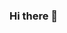 ### Hi there 👋

<!--
**real99riddhi/real99riddhi** is a ✨ _special_ ✨ repository because its `README.md` (this file) appears on your GitHub profile.

- 🔭 I’m currently working on  Python programming and Generative AI
- 🌱 I’m currently learning ... C Language and Gen AI tools
- 👯 I’m looking to collaborate on ...
- 🤔 I’m looking for help with ...
- 💬 Ask me about ...
- 📫 How to reach me: ... 
- 😄 Pronouns: ... She\Her
-->
